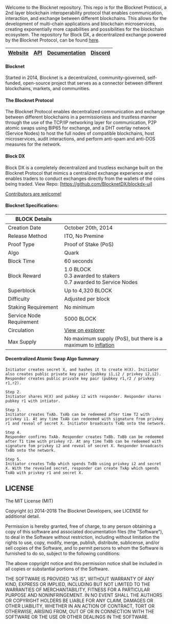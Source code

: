 Welcome to the Blocknet repository. This repo is for the Blocknet Protocol, a 2nd layer blockchain interoperability protocol that enables communication, interaction, and exchange between different blockchains. This allows for the development of multi-chain applications and blockchain microservices, creating exponentially more capabilities and possibilities for the blockchain ecosystem. The repository for Block DX, a decentralized exchange powered by the Blocknet Protocol, can be found [here](https://github.com/BlocknetDX/blockdx-ui).

[Website](https://blocknet.co) | [API](https://api.blocknet.co) | [Documentation](https://docs.blocknet.co) | [Discord](https://discord.gg/2e6s7H8)
-------------|-------------|-------------|-------------

#### Blocknet
Started in 2014, Blocknet is a decentralized, community-governed, self-funded, open-source project that serves as a connector between different blockchains, markets, and communities. 

#### The Blocknet Protocol
The Blocknet Protocol enables decentralized communication and exchange between different blockchains in a permissionless and trustless manner through the use of the TCP/IP networking layer for communication, P2P atomic swaps using BIP65 for exchange, and a DHT overlay network (Service Nodes) to host the full nodes of compatible blockchains, host microservices, audit interactions, and perform anti-spam and anti-DOS measures for the network. 

#### Block DX
Block DX is a completely decentralized and trustless exchange built on the Blocknet Protocol that mimics a centralized exchange experience and enables traders to conduct exchanges directly from the wallets of the coins being traded. View Repo: [https://github.com/BlocknetDX/blockdx-ui]

[Contributors are welcome!](https://github.com/BlocknetDX/BlockDX/blob/master/CONTRIBUTING.md)

#### Blocknet Specifications:
|BLOCK Details 			| 					|
------------------------|--------------------
Creation Date   		| October 20th, 2014
Release Method  		| ITO, No Premine
Proof Type   			| Proof of Stake (PoS)
Algo					| Quark
Block Time 				| 60 seconds
Block Reward 			| 1.0 BLOCK <br>0.3 awarded to stakers <br>0.7 awarded to Service Nodes
Superblock 				| Up to 4,320 BLOCK
Difficulty				| Adjusted per block
Staking Requirement		| No minimum
Service Node Requirement| 5000 BLOCK
Circulation 			| [View on explorer](https://chainz.cryptoid.info/block/)
Max Supply 				| No maximum supply (PoS), but there is a maximum to [inflation](https://docs.blocknet.co/blockchain/introduction/#inflation)


#### Decentralized Atomic Swap Algo Summary

```Step1.
Initiator creates secret X, and hashes it to create H(X). Initiator also creates public private key pair (pubkey i1,i2 / privkey i2,i2). Responder creates public private key pair (pubkey r1,r2 / privkey r1,r2).

Step 2.
Initiator shares H(X) and pubkey i2 with responder. Responder shares pubkey r1 with intiator.

Step 3.
Initiator creates TxAb. TxAb can be redeemed after time T2 with privkey i1. At any time TxAb can redeemed with signature from privkey r1 and reveal of secret X. Initiator broadcasts TxAb onto the network.

Step 4.
Responder confirms TxAb. Responder creates TxBb. TxBb can be redeemed after T1 time with privkey r2. At any time TxBb can be redeemed with signature fom privkey i2 and reveal of secret X. Responder broadcasts TxBb onto the network.

Step 5.
Initiator creates TxBp which spends TxBb using privkey i2 and secret X. With the revealed secret, responder can create TxAp which spends TxAb with privkey r1 and secret X.
```

## LICENSE

The MIT License (MIT)

Copyright (c) 2014-2018 The Blocknet Developers, see LICENSE for additional detail.

Permission is hereby granted, free of charge, to any person obtaining a copy
of this software and associated documentation files (the "Software"), to deal
in the Software without restriction, including without limitation the rights
to use, copy, modify, merge, publish, distribute, sublicense, and/or sell
copies of the Software, and to permit persons to whom the Software is
furnished to do so, subject to the following conditions:

The above copyright notice and this permission notice shall be included in
all copies or substantial portions of the Software.

THE SOFTWARE IS PROVIDED "AS IS", WITHOUT WARRANTY OF ANY KIND, EXPRESS OR
IMPLIED, INCLUDING BUT NOT LIMITED TO THE WARRANTIES OF MERCHANTABILITY,
FITNESS FOR A PARTICULAR PURPOSE AND NONINFRINGEMENT. IN NO EVENT SHALL THE
AUTHORS OR COPYRIGHT HOLDERS BE LIABLE FOR ANY CLAIM, DAMAGES OR OTHER
LIABILITY, WHETHER IN AN ACTION OF CONTRACT, TORT OR OTHERWISE, ARISING FROM,
OUT OF OR IN CONNECTION WITH THE SOFTWARE OR THE USE OR OTHER DEALINGS IN
THE SOFTWARE.

